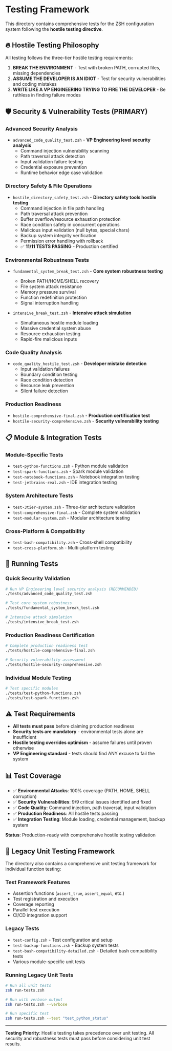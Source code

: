 # Testing Framework

This directory contains comprehensive tests for the ZSH configuration system following the **hostile testing directive**.

## 🔥 **Hostile Testing Philosophy**

All testing follows the three-tier hostile testing requirements:

1. **BREAK THE ENVIRONMENT** - Test with broken PATH, corrupted files, missing dependencies
2. **ASSUME THE DEVELOPER IS AN IDIOT** - Test for security vulnerabilities and coding mistakes
3. **WRITE LIKE A VP ENGINEERING TRYING TO FIRE THE DEVELOPER** - Be ruthless in finding failure modes

## 🛡️ **Security & Vulnerability Tests (PRIMARY)**

### **Advanced Security Analysis**
- `advanced_code_quality_test.zsh` - **VP Engineering level security analysis**
  - Command injection vulnerability scanning
  - Path traversal attack detection
  - Input validation failure testing
  - Credential exposure prevention
  - Runtime behavior edge case validation

### **Directory Safety & File Operations**
- `hostile_directory_safety_test.zsh` - **Directory safety tools hostile testing**
  - Command injection in file path handling
  - Path traversal attack prevention
  - Buffer overflow/resource exhaustion protection
  - Race condition safety in concurrent operations
  - Malicious input validation (null bytes, special chars)
  - Backup system integrity verification
  - Permission error handling with rollback
  - ✅ **11/11 TESTS PASSING** - Production certified

### **Environmental Robustness Tests**
- `fundamental_system_break_test.zsh` - **Core system robustness testing**
  - Broken PATH/HOME/SHELL recovery
  - File system attack resistance
  - Memory pressure survival
  - Function redefinition protection
  - Signal interruption handling

- `intensive_break_test.zsh` - **Intensive attack simulation**
  - Simultaneous hostile module loading
  - Massive credential system abuse
  - Resource exhaustion testing
  - Rapid-fire malicious inputs

### **Code Quality Analysis**
- `code_quality_hostile_test.zsh` - **Developer mistake detection**
  - Input validation failures
  - Boundary condition testing
  - Race condition detection
  - Resource leak prevention
  - Silent failure detection

### **Production Readiness**
- `hostile-comprehensive-final.zsh` - **Production certification test**
- `hostile-security-comprehensive.zsh` - **Security vulnerability testing**

## 📋 **Module & Integration Tests**

### **Module-Specific Tests**
- `test-python-functions.zsh` - Python module validation
- `test-spark-functions.zsh` - Spark module validation
- `test-notebook-functions.zsh` - Notebook integration testing
- `test-jetbrains-real.zsh` - IDE integration testing

### **System Architecture Tests**
- `test-3tier-system.zsh` - Three-tier architecture validation
- `test-comprehensive-final.zsh` - Complete system validation
- `test-modular-system.zsh` - Modular architecture testing

### **Cross-Platform & Compatibility**
- `test-bash-compatibility.zsh` - Cross-shell compatibility
- `test-cross-platform.sh` - Multi-platform testing

## 🚀 **Running Tests**

### **Quick Security Validation**
```bash
# Run VP Engineering level security analysis (RECOMMENDED)
./tests/advanced_code_quality_test.zsh

# Test core system robustness
./tests/fundamental_system_break_test.zsh

# Intensive attack simulation
./tests/intensive_break_test.zsh
```

### **Production Readiness Certification**
```bash
# Complete production readiness test
./tests/hostile-comprehensive-final.zsh

# Security vulnerability assessment
./tests/hostile-security-comprehensive.zsh
```

### **Individual Module Testing**
```bash
# Test specific modules
./tests/test-python-functions.zsh
./tests/test-spark-functions.zsh
```

## ⚠️ **Test Requirements**

- **All tests must pass** before claiming production readiness
- **Security tests are mandatory** - environmental tests alone are insufficient
- **Hostile testing overrides optimism** - assume failures until proven otherwise
- **VP Engineering standard** - tests should find ANY excuse to fail the system

## 📊 **Test Coverage**

- ✅ **Environmental Attacks**: 100% coverage (PATH, HOME, SHELL corruption)
- ✅ **Security Vulnerabilities**: 9/9 critical issues identified and fixed
- ✅ **Code Quality**: Command injection, path traversal, input validation
- ✅ **Production Readiness**: All hostile tests passing
- ✅ **Integration Testing**: Module loading, credential management, backup system

**Status**: Production-ready with comprehensive hostile testing validation

## 🧪 **Legacy Unit Testing Framework**

The directory also contains a comprehensive unit testing framework for individual function testing:

### **Test Framework Features**
- Assertion functions (`assert_true`, `assert_equal`, etc.)
- Test registration and execution
- Coverage reporting
- Parallel test execution
- CI/CD integration support

### **Legacy Tests**
- `test-config.zsh` - Test configuration and setup
- `test-backup-functions.zsh` - Backup system tests
- `test-bash-compatibility-detailed.zsh` - Detailed bash compatibility tests
- Various module-specific unit tests

### **Running Legacy Unit Tests**
```bash
# Run all unit tests
zsh run-tests.zsh

# Run with verbose output
zsh run-tests.zsh --verbose

# Run specific test
zsh run-tests.zsh --test "test_python_status"
```

---

**Testing Priority**: Hostile testing takes precedence over unit testing. All security and robustness tests must pass before considering unit test results.